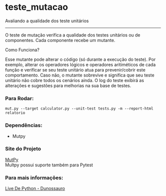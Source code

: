 # teste_mutacao
Avaliando a qualidade dos teste unitários
***  

O teste de mutação verifica a qualidade dos testes unitários ou de componentes. Cada componente recebe um mutante.

Como Funciona?

Esse mutante pode alterar o código (só durante a execução do teste). Por exemplo, alterar os operadores lógicos e operadores aritiméticos de cada função e verificar se seu teste unitário atua para prevenir/cobrir este comportamento. Caso não, o mutante sobrevive e significa que seu teste unitário não cobre todos os cenários ainda. O log do teste exibirá as alterações e sugestões para melhorias na sua base de testes.


### Para Rodar:

`mut.py --target calculator.py --unit-test tests.py -m --report-html relatorio`

### Dependências:

- Mutpy

### Site do Projeto

[MutPy](https://pypi.org/project/MutPy/)  
Multpy possui suporte também para Pytest    

### Para mais informações: 
[Live De Python - Dunossauro](https://www.youtube.com/watch?v=wczL0iDtmuw&t=2267s)
